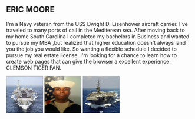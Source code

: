 <h2> ERIC MOORE </h2>

  <p>I'm a Navy veteran from the USS Dwight D. Eisenhower aircraft carrier. I've traveled to many ports of call in the Mediterean sea. After moving back to my home South Carolina I completed my bachelors in Business and wanted to pursue my MBA ,but realized that higher education doesn't always land you the job you would like. So wanting a flexible schedule I decided to pursue my real estate license. I'm looking for a chance to learn how to create web pages that can give the browser a excellent experience. CLEMSON TIGER FAN. </p>


 <img src="CVN69.jpg" alt="CVN69" height="100" width="100">
 <img src="IMG-0495.JPG" alt="IMF-0495" height="100" width="100">
 <img src="images.jpg" alt="images" height="100" width="100">
 
 
<a href="https://www.facebook.com/html/">
                                                                










































                                                                           






